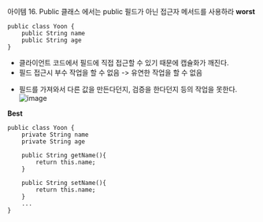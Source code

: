 
아이템 16. Public 클래스 에서는 public 필드가 아닌 접근자 메서드를 사용하라
**worst**
```
public class Yoon {
	public String name
	public String age
}    
```

- 클라이언트 코드에서 필드에 직접 접근할 수 있기 때문에 캡슐화가 깨진다.
- 필드 접근시 부수 작업을 할 수 없음 -> 유연한 작업을 할 수 없음
 + 필드를 가져와서 다른 값을 만든다던지, 검증을 한다던지 등의 작업을 못한다.
![image](https://github.com/newcodingtest/leetcodeYJY/assets/57785267/92912c20-dfff-4bfd-ab31-ee7e1dfa8bb8)

**Best**
```
public class Yoon {
	private String name
	private String age

	public String getName(){
		return this.name;
	}
	
	public String setName(){
		return this.name;
	}
	...
}     
